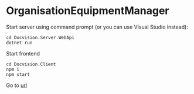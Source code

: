 # OrganisationEquipmentManager

Start server using command prompt (or you can use Visual Studio instead):
```
cd Docvision.Server.WebApi
dotnet run
```
Start frontend
```
cd Docvision.Client
npm i
npm start
```
Go to [url](http://localhost:3000)
